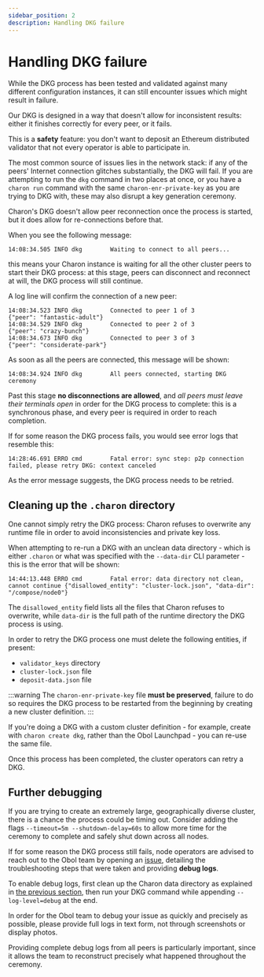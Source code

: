 ```yaml
---
sidebar_position: 2
description: Handling DKG failure
---
```


# Handling DKG failure

While the DKG process has been tested and validated against many different configuration instances, it can still encounter issues which might result in failure.

Our DKG is designed in a way that doesn't allow for inconsistent results: either it finishes correctly for every peer, or it fails.

This is a **safety** feature: you don't want to deposit an Ethereum distributed validator that not every operator is able to participate in.

The most common source of issues lies in the network stack: if any of the peers' Internet connection glitches substantially, the DKG will fail. If you are attempting to run the `dkg` command in two places at once, or you have a `charon run` command with the same `charon-enr-private-key` as you are trying to DKG with, these may also disrupt a key generation ceremony.

Charon's DKG doesn't allow peer reconnection once the process is started, but it does allow for re-connections before that.

When you see the following message:

```log
14:08:34.505 INFO dkg        Waiting to connect to all peers...
```

this means your Charon instance is waiting for all the other cluster peers to start their DKG process: at this stage, peers can disconnect and reconnect at will, the DKG process will still continue.

A log line will confirm the connection of a new peer:

```log
14:08:34.523 INFO dkg        Connected to peer 1 of 3                 {"peer": "fantastic-adult"}
14:08:34.529 INFO dkg        Connected to peer 2 of 3                 {"peer": "crazy-bunch"}
14:08:34.673 INFO dkg        Connected to peer 3 of 3                 {"peer": "considerate-park"}
```

As soon as all the peers are connected, this message will be shown:

```log
14:08:34.924 INFO dkg        All peers connected, starting DKG ceremony
```

Past this stage **no disconnections are allowed**, and _all peers must leave their terminals open_ in order for the DKG process to complete: this is a synchronous phase, and every peer is required in order to reach completion.

If for some reason the DKG process fails, you would see error logs that resemble this:

```log
14:28:46.691 ERRO cmd        Fatal error: sync step: p2p connection failed, please retry DKG: context canceled
```

As the error message suggests, the DKG process needs to be retried.

## Cleaning up the `.charon` directory

One cannot simply retry the DKG process: Charon refuses to overwrite any runtime file in order to avoid inconsistencies and private key loss.

When attempting to re-run a DKG with an unclean data directory - which is either `.charon` or what was specified with the `--data-dir` CLI parameter - this is the error that will be shown:

```log
14:44:13.448 ERRO cmd        Fatal error: data directory not clean, cannot continue {"disallowed_entity": "cluster-lock.json", "data-dir": "/compose/node0"}
```

The `disallowed_entity` field lists all the files that Charon refuses to overwrite, while `data-dir` is the full path of the runtime directory the DKG process is using.

In order to retry the DKG process one must delete the following entities, if present:

- `validator_keys` directory
- `cluster-lock.json` file
- `deposit-data.json` file

:::warning
The `charon-enr-private-key` file **must be preserved**, failure to do so requires the DKG process to be restarted from the beginning by creating a new cluster definition.
:::

If you're doing a DKG with a custom cluster definition - for example, create with `charon create dkg`, rather than the Obol Launchpad - you can re-use the same file.

Once this process has been completed, the cluster operators can retry a DKG.

## Further debugging

If you are trying to create an extremely large, geographically diverse cluster, there is a chance the process could be timing out. Consider adding the flags `--timeout=5m --shutdown-delay=60s` to allow more time for the ceremony to complete and safely shut down across all nodes.

If for some reason the DKG process still fails, node operators are advised to reach out to the Obol team by opening an [issue](https://github.com/ObolNetwork/charon/issues), detailing the troubleshooting steps that were taken and providing **debug logs**.

To enable debug logs, first clean up the Charon data directory as explained in [the previous section](#cleaning-up-the-charon-directory), then run your DKG command while appending `--log-level=debug` at the end.

In order for the Obol team to debug your issue as quickly and precisely as possible, please provide full logs in text form, not through screenshots or display photos.

Providing complete debug logs from all peers is particularly important, since it allows the team to reconstruct precisely what happened throughout the ceremony.
